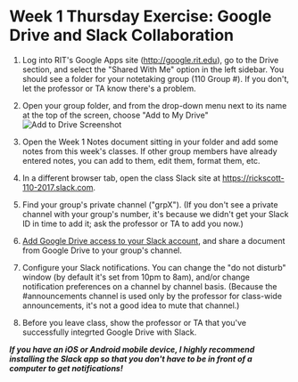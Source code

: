 # Week 1 Thursday Exercise: Google Drive and Slack Collaboration

1. Log into RIT's Google Apps site (http://google.rit.edu), go to the Drive section, and select the "Shared With Me" option in the left sidebar. You should see a folder for your notetaking group (110 Group #). If you don't, let the professor or TA know there's a problem. 

2. Open your group folder, and from the drop-down menu next to its name at the top of the screen, choose "Add to My Drive" <br>![Add to Drive Screenshot](add2drive.png)

3. Open the Week 1 Notes document sitting in your folder and add some notes from this week's classes. If other group members have already entered notes, you can add to them, edit them, format them, etc. 

4. In a different browser tab, open the class Slack site at https://rickscott-110-2017.slack.com. 

5. Find your group's private channel ("grpX"). (If you don't see a private channel with your group's number, it's because we didn't get your Slack ID in time to add it; ask the professor or TA to add you now.)

6. [Add Google Drive access to your Slack account](https://get.slack.help/hc/en-us/articles/205875058-Google-Drive-for-Slack), and share a document from Google Drive to your group's channel.  

7. Configure your Slack notifications. You can change the "do not disturb" window (by default it's set from 10pm to 8am), and/or change notification preferences on a channel by channel basis. (Because the #announcements channel is used only by the professor for class-wide announcements, it's not a good idea to mute that channel.) 

8. Before you leave class, show the professor or TA that you've successfully integrted Google Drive with Slack. 

***If you have an iOS or Android mobile device, I highly recommend installing the Slack app so that you don't have to be in front of a computer to get notifications!***
